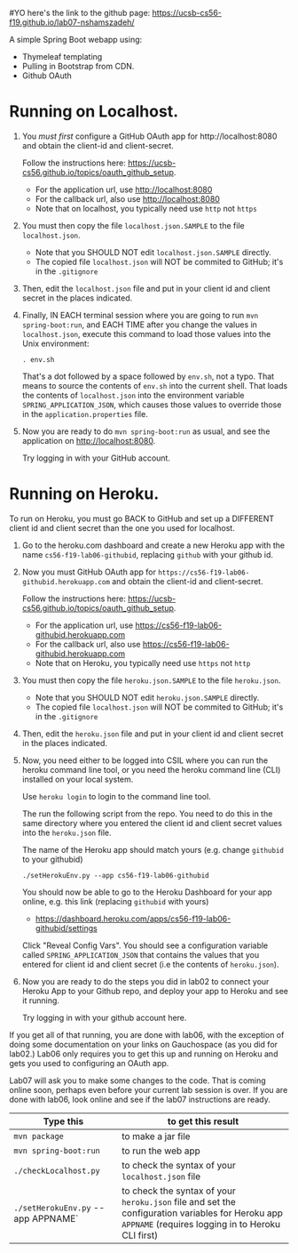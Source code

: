 #YO here's the link to the github page: https://ucsb-cs56-f19.github.io/lab07-nshamszadeh/

A simple Spring Boot webapp using:
* Thymeleaf templating
* Pulling in Bootstrap from CDN.
* Github OAuth


# Running on Localhost.

1.  You *must first* configure a GitHub OAuth app for http://localhost:8080 and obtain the client-id and client-secret.

    Follow the instructions here: <https://ucsb-cs56.github.io/topics/oauth_github_setup>.

    * For the application url, use <http://localhost:8080>
    * For the callback url, also use <http://localhost:8080>
    * Note that on localhost, you typically need use `http` not `https`
     
2.  You must then copy the file `localhost.json.SAMPLE` to the file `localhost.json`.

    * Note that you SHOULD NOT edit `localhost.json.SAMPLE` directly.
    * The copied file `localhost.json` will NOT be commited to GitHub; it's in the `.gitignore`

3.  Then, edit the `localhost.json` file and put in your client id and client secret in the places indicated.

4.  Finally, IN EACH terminal session where you are going to run `mvn spring-boot:run`, and EACH TIME after you
    change the values in `localhost.json`, execute this command to load those values into the Unix environment:

    ```
    . env.sh
    ```

    That's a dot followed by a space followed by `env.sh`, not a typo.  That means to source the contents of `env.sh` into the
    current shell.  That loads the contents of `localhost.json` into the environment variable `SPRING_APPLICATION_JSON`, which
    causes those values to override those in the `application.properties` file.


5.  Now you are ready to do `mvn spring-boot:run` as usual, and see the application on <http://localhost:8080>.

    Try logging in with your GitHub account.

# Running on Heroku.

To run on Heroku, you must go BACK to GitHub and set up a DIFFERENT client id and client secret than the one you used for
localhost.


1.  Go to the heroku.com dashboard and create a new Heroku app with the name `cs56-f19-lab06-githubid`, replacing `github` with your
    github id.


1.  Now you must GitHub OAuth app for `https://cs56-f19-lab06-githubid.herokuapp.com` and obtain the client-id and client-secret.

    Follow the instructions here: <https://ucsb-cs56.github.io/topics/oauth_github_setup>.

    * For the application url, use <https://cs56-f19-lab06-githubid.herokuapp.com>
    * For the callback url, also use <https://cs56-f19-lab06-githubid.herokuapp.com>
    * Note that on Heroku, you typically need use `https` not `http`
     
2.  You must then copy the file `heroku.json.SAMPLE` to the file `heroku.json`.

    * Note that you SHOULD NOT edit `heroku.json.SAMPLE` directly.
    * The copied file `localhost.json` will NOT be commited to GitHub; it's in the `.gitignore`

3.  Then, edit the `heroku.json` file and put in your client id and client secret in the places indicated.

4.  Now, you need either to be logged into CSIL where you can run the heroku command line tool, or you need the heroku
    command line (CLI) installed on your local system.

    Use `heroku login` to login to the command line tool.

    The run the following script from the repo.  You need to do this in the same directory where you entered
    the client id and client secret values into the `heroku.json` file.

    The name of the Heroku app should match yours (e.g. change `githubid` to your githubid)

    ```
    ./setHerokuEnv.py --app cs56-f19-lab06-githubid
    ```

    You should now be able to go to the Heroku Dashboard for your app online, e.g. this link (replacing `githubid` with yours)

    * <https://dashboard.heroku.com/apps/cs56-f19-lab06-githubid/settings>

    Click "Reveal Config Vars".   You should see a configuration variable called `SPRING_APPLICATION_JSON` that contains
    the values that you entered for client id and client secret (i.e the contents of `heroku.json`).
    

5.  Now you are ready to do the steps you did in lab02 to connect your Heroku App to your Github repo, and deploy your app to Heroku and see it running.

    Try logging in with your github account here.


If you get all of that running, you are done with lab06, with the exception of doing some documentation on your links on Gauchospace (as you did for lab02.)
Lab06 only requires you to get this up and running on Heroku and gets you used to
configuring an OAuth app.

Lab07 will ask you to make some changes to the code. That is coming online soon, perhaps even before your current lab session is over.  If you are done
with lab06, look online and see if the lab07 instructions are ready.



| Type this | to get this result |
|-----------|------------|
| `mvn package` | to make a jar file|
| `mvn spring-boot:run` | to run the web app|
| `./checkLocalhost.py` | to check the syntax of your `localhost.json` file |
| `./setHerokuEnv.py` --app APPNAME` | to check the syntax of your `heroku.json` file  and set the configuration variables for Heroku app `APPNAME` (requires logging in to Heroku CLI first)|

